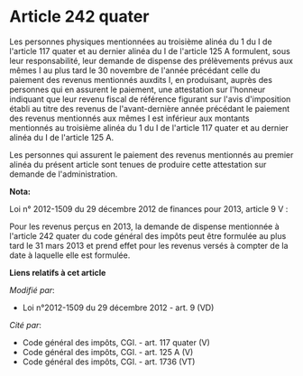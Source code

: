 # Article 242 quater

Les personnes physiques mentionnées au troisième alinéa du 1 du I de l'article 117 quater et au dernier alinéa du I de
l'article 125 A formulent, sous leur responsabilité, leur demande de dispense des prélèvements prévus aux mêmes I au plus
tard le 30 novembre de l'année précédant celle du paiement des revenus mentionnés auxdits I, en produisant, auprès des
personnes qui en assurent le paiement, une attestation sur l'honneur indiquant que leur revenu fiscal de référence figurant
sur l'avis d'imposition établi au titre des revenus de l'avant-dernière année précédant le paiement des revenus mentionnés
aux mêmes I est inférieur aux montants mentionnés au troisième alinéa du 1 du I de l'article 117 quater et au dernier alinéa
du I de l'article 125 A. 

Les personnes qui assurent le paiement des revenus mentionnés au premier alinéa du présent article sont tenues de produire
cette attestation sur demande de l'administration.

**Nota:**

Loi n° 2012-1509 du 29 décembre 2012 de finances pour 2013, article 9 V : 

Pour les revenus perçus en 2013, la demande de dispense mentionnée à l'article 242 quater du code général des impôts peut
être formulée au plus tard le 31 mars 2013 et prend effet pour les revenus versés à compter de la date à laquelle elle est
formulée.

**Liens relatifs à cet article**

_Modifié par_:

  - Loi n°2012-1509 du 29 décembre 2012 - art. 9 (VD)

_Cité par_:

  - Code général des impôts, CGI. - art. 117 quater (V)
  - Code général des impôts, CGI. - art. 125 A (V)
  - Code général des impôts, CGI. - art. 1736 (VT)
